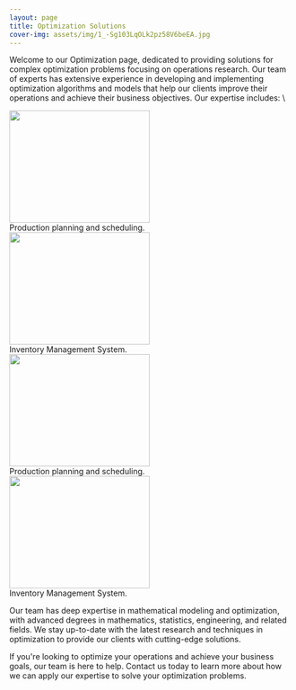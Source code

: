 ```yaml
---
layout: page
title: Optimization Solutions
cover-img: assets/img/1_-Sg103LqOLk2pz58V6beEA.jpg
---
```

Welcome to our Optimization page, dedicated to providing solutions for complex optimization problems focusing on operations research. Our team of experts has extensive experience in developing and implementing optimization algorithms and models that help our clients improve their operations and achieve their business objectives.
Our expertise includes: \
<div class="row">
  <div class="column">
    <img src="https://github.com/DixitConsultingGroup/dixitconsultinggroup.github.io/blob/master/assets/img/Production_Scheduling_Challenges.png" width="250" height="200" />
    <figcaption> Production planning and scheduling. </figcaption>
  </div>
  <div class="column">
    <img src="https://github.com/DixitConsultingGroup/dixitconsultinggroup.github.io/blob/master/assets/img/Inventory-Management-System3-1.jpg" width="250" height="200" />
    <figcaption> Inventory Management System.</figcaption>
    </div>
  </div>

<div class="row">
  <div class="column">
    <img src="https://github.com/DixitConsultingGroup/dixitconsultinggroup.github.io/blob/master/assets/img/Fleet-Management-Tech.jpg" width="250" height="200" />
    <figcaption> Production planning and scheduling. </figcaption>
  </div>
  <div class="column">
    <img src="https://github.com/DixitConsultingGroup/dixitconsultinggroup.github.io/blob/master/assets/img/Airline.png" width="250" height="200" />
    <figcaption> Inventory Management System.</figcaption>
    </div>
  </div>
  
Our team has deep expertise in mathematical modeling and optimization, with advanced degrees in mathematics, statistics, engineering, and related fields. We stay up-to-date with the latest research and techniques in optimization to provide our clients with cutting-edge solutions.

If you're looking to optimize your operations and achieve your business goals, our team is here to help. Contact us today to learn more about how we can apply our expertise to solve your optimization problems.
